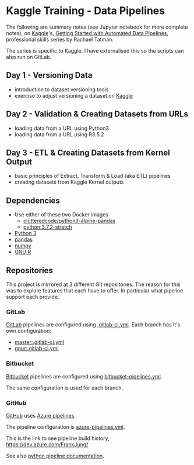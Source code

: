 # Kaggle Training - Data Pipelines

The following are summary notes (see Jupyter notebook for more complete notes),
on [Kaggle](https://www.kaggle.com/)'s, [Getting Started with Automated Data
Pipelines](https://www.kaggle.com/professional-skills-series#pipelines?utm_medium=email&utm_source=intercom&utm_campaign=pipelines-event),
professional skills series by Rachael Tatman.

The series is specific to Kaggle. I have externalised this so the scripts can
also run on GitLab.

## Day 1 - Versioning Data

  * introduction to dataset versioning tools
  * exercise to adjust versioning a dataset on [Kaggle](https://www.kaggle.com/)

## Day 2 - Validation & Creating Datasets from URLs

  * loading data from a URL using Python3
  * loading data from a URL using R3.5.2

## Day 3 - ETL & Creating Datasets from Kernel Output

  * basic principles of Extract, Transform & Load (aka ETL) pipelines
  * creating datasets from Kaggle Kernel outputs

## Dependencies

  * Use either of these two Docker images
    * [clutteredcode/python3-alpine-pandas](https://hub.docker.com/r/clutteredcode/python3-alpine-pandas)
    * [python:3.7.2-stretch](https://hub.docker.com/_/python)
  * [Python 3](https://python.org)
  * [pandas](https://pandas.pydata.org)
  * [numpy](https://www.numpy.org)
  * [GNU R](https://www.r-project.org/)

## Repositories

This project is mirrored at 3 different Git repositories. The reason for this
was to explore features that each have to offer. In particular what pipeline support each provide.

### GitLab

[GitLab](https://gitlab.com) pipelines are configured using [.gitlab-ci.yml](.gitlab-ci.yml). Each
branch has it's own configuration:

* [master:.gitlab-ci.yml](https://gitlab.com/theMarloGroup/jupyter-notebooks/datapipelines/blob/master/.gitlab-ci.yml)
* [gnur:.gitlab-ci.yml](https://gitlab.com/theMarloGroup/jupyter-notebooks/datapipelines/blob/gnur/.gitlab-ci.yml)

### Bitbucket

[Bitbucket](https://bitbucket.org) pipelines are configured using
[bitbucket-pipelines.yml](https://bitbucket.org/frankhjung/jupyter-datapipelines/src/master/bitbucket-pipelines.yml).

The same configuration is used for each branch.

### GitHub

[GitHub](https://github.com) uses [Azure pipelines](https://github.com/marketplace/azure-pipelines).

The pipeline configuration is
[azure-pipelines.yml](https://github.com/frankhjung/jupyter-datapipelines/blob/master/azure-pipelines.yml).

This is the link to see pipeline build history, https://dev.azure.com/FrankJung/


See also [python pipeline documentation](https://docs.microsoft.com/azure/devops/pipelines/languages/python).

